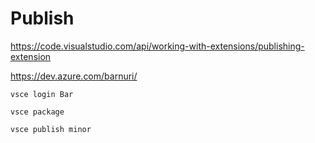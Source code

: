 # Publish

https://code.visualstudio.com/api/working-with-extensions/publishing-extension

https://dev.azure.com/barnuri/

```
vsce login Bar

vsce package

vsce publish minor
```
